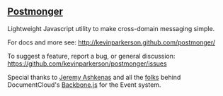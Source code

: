 ## [Postmonger](http://kevinparkerson.github.com/postmonger/)

Lightweight Javascript utility to make cross-domain messaging simple.


For docs and more see:
http://kevinparkerson.github.com/postmonger/

To suggest a feature, report a bug, or general discussion:
https://github.com/kevinparkerson/postmonger/issues

Special thanks to [Jeremy Ashkenas](https://github.com/jashkenas) and all the [folks](https://github.com/documentcloud/backbone/graphs/contributors) behind DocumentCloud's [Backbone.js](https://github.com/documentcloud/backbone/) for the Event system.